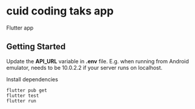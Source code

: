 # cuid coding taks app

Flutter app

## Getting Started

Update the **API_URL** variable in **.env** file. E.g. when running from Android emulator, needs to be 10.0.2.2 if your server runs on localhost.

Install dependencies

```
flutter pub get
flutter test
flutter run
```




